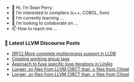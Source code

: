 - 👋 Hi, I’m Sean Perry
- 👀 I’m interested in compilers (c++, COBOL, llvm)
- 🌱 I’m currently learning ...
- 💞️ I’m looking to collaborate on ...
- 📫 How to reach me ...

<!---
s66perry/s66perry is a ✨ special ✨ repository because its `README.md` (this file) appears on your GitHub profile.
You can click the Preview link to take a look at your changes.
--->
### 📕 Latest LLVM Discourse Posts

<!-- DISCOURSE-LLVM:START -->
- [[RFC] More complete multiprocess support in LLDB](https://discourse.llvm.org/t/rfc-more-complete-multiprocess-support-in-lldb/61061#post_5)
- [Creating working group tags](https://discourse.llvm.org/t/creating-working-group-tags/61147#post_2)
- [Approach to fuse specific loop iterations in LinAlg](https://discourse.llvm.org/t/approach-to-fuse-specific-loop-iterations-in-linalg/61116#post_4)
- [Longer .sv files from LLVM CIRCT than .v files from Chisel](https://discourse.llvm.org/t/longer-sv-files-from-llvm-circt-than-v-files-from-chisel/61130#post_8)
- [Longer .sv files from LLVM CIRCT than .v files from Chisel](https://discourse.llvm.org/t/longer-sv-files-from-llvm-circt-than-v-files-from-chisel/61130#post_7)
<!-- DISCOURSE-LLVM:END -->
